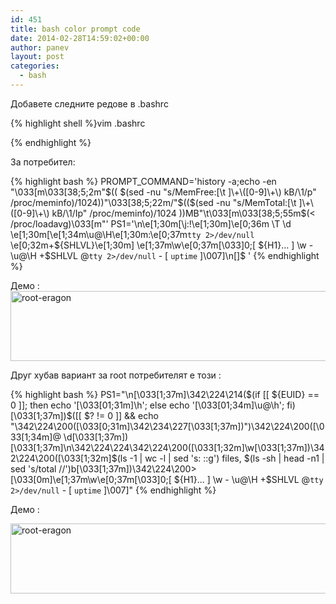 ```yaml
---
id: 451
title: bash color prompt code
date: 2014-02-28T14:59:02+00:00
author: panev
layout: post
categories:
  - bash
---
```

Добавете следните редове в .bashrc 

{% highlight shell %}vim .bashrc

{% endhighlight %}

За потребител:

{% highlight bash %}
PROMPT_COMMAND='history -a;echo -en "\033[m\033[38;5;2m"$(( $(sed -nu "s/MemFree:[\t ]\+\([0-9]\+\) kB/\1/p" /proc/meminfo)/1024))"\033[38;5;22m/"$(($(sed -nu "s/MemTotal:[\t ]\+\([0-9]\+\) kB/\1/Ip" /proc/meminfo)/1024 ))MB"\t\033[m\033[38;5;55m$(&lt; /proc/loadavg)\033[m"'
PS1='\n\e[1;30m[\j:\!\e[1;30m]\e[0;36m \T \d \e[1;30m[\e[1;34m\u@\H\e[1;30m:\e[0;37m`tty 2>/dev/null` \e[0;32m+${SHLVL}\e[1;30m] \e[1;37m\w\e[0;37m\[\033]0;[ ${H1}... ] \w - \u@\H +$SHLVL @`tty 2>/dev/null` - [ `uptime` ]\007\]\n\[\]\$ '
{% endhighlight %}

Демо :  
[<img src="http://panevinfo.eu/blog//wp-content/uploads/2014/02/root-eragon1.png" alt="root-eragon" width="835" height="112" class="alignleft size-full wp-image-538" srcset="https://www.panevinfo.eu/wp-content/uploads/2014/02/root-eragon1.png 835w, https://www.panevinfo.eu/wp-content/uploads/2014/02/root-eragon1-300x40.png 300w, https://www.panevinfo.eu/wp-content/uploads/2014/02/root-eragon1-768x103.png 768w" sizes="(max-width: 835px) 100vw, 835px" />](http://panevinfo.eu/blog//wp-content/uploads/2014/02/root-eragon1.png)

Друг хубав вариант за root потребителят е този :

{% highlight bash %}
PS1="\n\[\033[1;37m\]\342\224\214($(if [[ ${EUID} == 0 ]]; then echo '\[\033[01;31m\]\h'; else echo '\[\033[01;34m\]\u@\h'; fi)\[\033[1;37m\])\$([[ \$? != 0 ]] && echo \"\342\224\200(\[\033[0;31m\]\342\234\227\[\033[1;37m\])\")\342\224\200(\[\033[1;34m\]\@ \d\[\033[1;37m\])\[\033[1;37m\]\n\342\224\224\342\224\200(\[\033[1;32m\]\w\[\033[1;37m\])\342\224\200(\[\033[1;32m\]\$(ls -1 | wc -l | sed 's: ::g') files, \$(ls -sh | head -n1 | sed 's/total //')b\[\033[1;37m\])\342\224\200> \[\033[0m\]\e[1;37m\w\e[0;37m\[\033]0;[ ${H1}... ] \w - \u@\H +$SHLVL @`tty 2>/dev/null` - [ `uptime` ]\007\]"
{% endhighlight %}

Демо :

[<img src="http://panevinfo.eu/blog//wp-content/uploads/2014/02/root-eragon3.png" alt="root-eragon" width="835" height="112" class="alignleft size-full wp-image-540" srcset="https://www.panevinfo.eu/wp-content/uploads/2014/02/root-eragon3.png 835w, https://www.panevinfo.eu/wp-content/uploads/2014/02/root-eragon3-300x40.png 300w, https://www.panevinfo.eu/wp-content/uploads/2014/02/root-eragon3-768x103.png 768w" sizes="(max-width: 835px) 100vw, 835px" />](http://panevinfo.eu/blog//wp-content/uploads/2014/02/root-eragon3.png)
